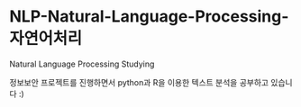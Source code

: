 # NLP-Natural-Language-Processing- 자연어처리 

Natural Language Processing Studying

정보보안 프로젝트를 진행하면서
python과 R을 이용한 텍스트 분석을 공부하고 있습니다 :) 
